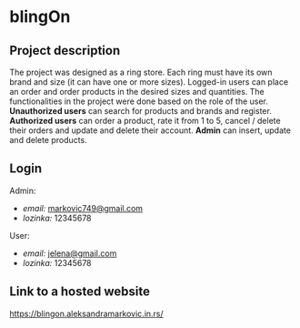 # blingOn
## Project description

The project was designed as a ring store. Each ring must have its own brand and size (it can have one or more sizes). Logged-in users can place an order and order products in the desired sizes and quantities.
The functionalities in the project were done based on the role of the user. 
**Unauthorized users** can search for products and brands and register.
**Authorized users** can order a product, rate it from 1 to 5, cancel / delete their orders and update and delete their account.
**Admin** can insert, update and delete products.



## Login

Admin: 
- _email:_ markovic749@gmail.com
- _lozinka:_ 12345678

User: 
- _email:_ jelena@gmail.com
- _lozinka:_ 12345678


## Link to a hosted website
https://blingon.aleksandramarkovic.in.rs/
